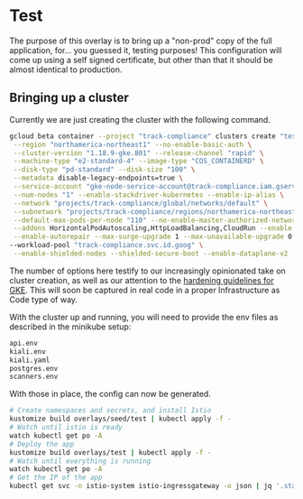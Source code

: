 # Test

The purpose of this overlay is to bring up a "non-prod" copy of the full application, for... you guessed it, testing purposes! This configuration will come up using a self signed certificate, but other than that it should be almost identical to production.


## Bringing up a cluster

Currently we are just creating the cluster with the following command.

```sh
gcloud beta container --project "track-compliance" clusters create "testing" \
 --region "northamerica-northeast1" --no-enable-basic-auth \
 --cluster-version "1.18.9-gke.801" --release-channel "rapid" \
 --machine-type "e2-standard-4" --image-type "COS_CONTAINERD" \
 --disk-type "pd-standard" --disk-size "100" \
 --metadata disable-legacy-endpoints=true \
 --service-account "gke-node-service-account@track-compliance.iam.gserviceaccount.com" \
 --num-nodes "1" --enable-stackdriver-kubernetes --enable-ip-alias \
 --network "projects/track-compliance/global/networks/default" \
 --subnetwork "projects/track-compliance/regions/northamerica-northeast1/subnetworks/default" \
 --default-max-pods-per-node "110" --no-enable-master-authorized-networks \
 --addons HorizontalPodAutoscaling,HttpLoadBalancing,CloudRun --enable-autoupgrade \
 --enable-autorepair --max-surge-upgrade 1 --max-unavailable-upgrade 0 \
--workload-pool "track-compliance.svc.id.goog" \
 --enable-shielded-nodes --shielded-secure-boot --enable-dataplane-v2
```

The number of options here testify to our increasingly opinionated take on
cluster creation, as well as our attention to the [hardening guidelines for
GKE](https://cloud.google.com/kubernetes-engine/docs/how-to/hardening-your-cluster).
This will soon be captured in real code in a proper Infrastructure as Code type
of way.

With the cluster up and running, you will need to provide the env files as
described in the minikube setup:

```sh
api.env
kiali.env
kiali.yaml
postgres.env
scanners.env
```
With those in place, the config can now be generated.

```sh
# Create namespaces and secrets, and install Istio
kustomize build overlays/seed/test | kubectl apply -f -
# Watch until istio is ready
watch kubectl get po -A
# Deploy the app
kustomize build overlays/test | kubectl apply -f -
# Watch until everything is running
watch kubectl get po -A
# Get the IP of the app
kubectl get svc -n istio-system istio-ingressgateway -o json | jq '.status.loadBalancer.ingress'
```
